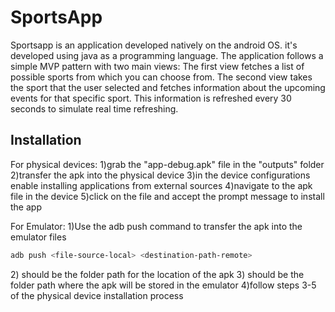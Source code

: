 # SportsApp

Sportsapp is an application developed natively on the android OS. it's developed using java as a programming language.
The application follows a simple MVP pattern with two main views: 
The first view fetches a list of possible sports from which you can choose from.
The second view takes the sport that the user selected and fetches information about the upcoming events for that specific sport. This information is refreshed every 30 seconds to simulate real time refreshing.

## Installation

For physical devices:
1)grab the "app-debug.apk" file in the "outputs" folder
2)transfer the apk into the physical device
3)in the device configurations enable installing applications from external sources
4)navigate to the apk file in the device
5)click on the file and accept the prompt message to install the app

For Emulator:
1)Use the adb push command to transfer the apk into the emulator files 

```bash
adb push <file-source-local> <destination-path-remote>
```

2)<file-source-local> should be the folder path for the location of the apk
3)<destination-path-remote> should be the folder path where the apk will be stored in the emulator
4)follow steps 3-5 of the physical device installation process

